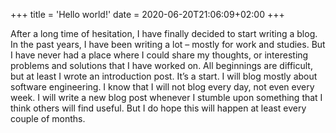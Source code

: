 +++
title = 'Hello world!'
date = 2020-06-20T21:06:09+02:00
+++

After a long time of hesitation, I have finally decided to start writing a blog. In the past years, I have been writing a lot – mostly for work and studies. But I have never had a place where I could share my thoughts, or interesting problems and solutions that I have worked on. All beginnings are difficult, but at least I wrote an introduction post. It’s a start. I will blog mostly about software engineering. I know that I will not blog every day, not even every week. I will write a new blog post whenever I stumble upon something that I think others will find useful. But I do hope this will happen at least every couple of months.
